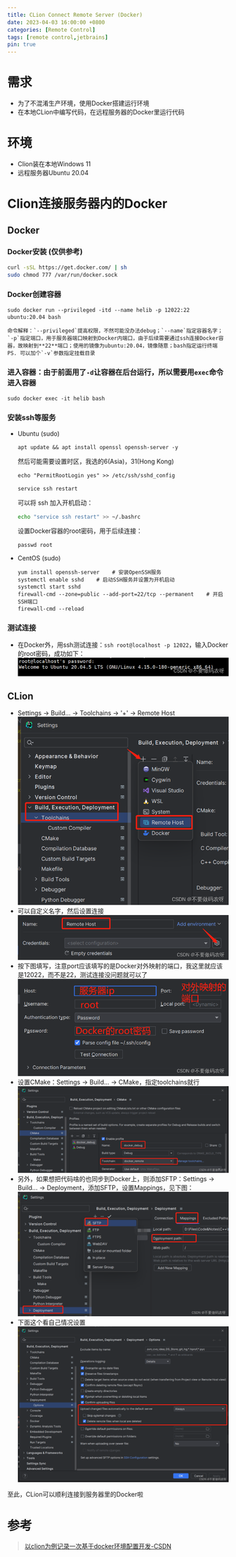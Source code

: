 ```yaml
---
title: CLion Connect Remote Server (Docker)
date: 2023-04-03 16:00:00 +0800
categories: [Remote Control]
tags: [remote control,jetbrains]
pin: true
---
```



# 需求
- 为了不混淆生产环境，使用Docker搭建运行环境
- 在本地CLion中编写代码，在远程服务器的Docker里运行代码

# 环境

- Clion装在本地Windows 11
- 远程服务器Ubuntu 20.04

# Clion连接服务器内的Docker


## Docker

### Docker安装 (仅供参考)

  ```bash
  curl -sSL https://get.docker.com/ | sh
  sudo chmod 777 /var/run/docker.sock
  ```

### Docker创建容器
```shell
sudo docker run --privileged -itd --name helib -p 12022:22 ubuntu:20.04 bash
```
	命令解释：`--privileged`提高权限，不然可能没办法debug；`--name`指定容器名字；`-p`指定端口，用于服务器端口映射到Docker内端口，由于后续需要通过ssh连接Docker容器，故映射到**22**端口；使用的镜像为ubuntu:20.04，镜像随意；bash指定运行终端
	PS. 可以加个`-v`参数指定挂载目录
	
### 进入容器：由于前面用了`-d`让容器在后台运行，所以需要用`exec`命令进入容器
```shell
sudo docker exec -it helib bash
```
	
### 安装ssh等服务

  - Ubuntu (sudo)
    ```shell
    apt update && apt install openssl openssh-server -y
    ```
    然后可能需要设置时区，我选的6(Asia)，31(Hong Kong)
    ```shell
    echo "PermitRootLogin yes" >> /etc/ssh/sshd_config
    ```
    ```shell
    service ssh restart
    ```
    可以将 ssh 加入开机启动：
     ```bash
    echo "service ssh restart" >> ~/.bashrc
     ```
    设置Docker容器的root密码，用于后续连接：
    ```shell
    passwd root
    ```
  
  - CentOS (sudo)
  
    ```shell
    yum install openssh-server    # 安装OpenSSH服务
    systemctl enable sshd    # 启动SSH服务并设置为开机启动
    systemctl start sshd
    firewall-cmd --zone=public --add-port=22/tcp --permanent    # 开启SSH端口
    firewall-cmd --reload
    ```
  
### 测试连接

  - 在Docker外，用ssh测试连接：`ssh root@localhost -p 12022`，输入Docker的root密码，成功如下：![welcome](/assets/img/posts/f7b4d81a3d22432b8bcb8662ef8aecea.png)


## CLion

- Settings -> Build... -> Toolchains -> '+' -> Remote Host
![settings](/assets/img/posts/165066cf44de4621836de6525e2f106e.png)
- 可以自定义名字，然后设置连接
![config](/assets/img/posts/7f1c778c2502492fb30ec445d8c310c1.png)
- 按下图填写，注意port应该填写的是Docker对外映射的端口，我这里就应该是12022，而不是22，测试连接没问题就可以了
![在这里插入图片描述](/assets/img/posts/6bc130135b2b452ba2fa3fd1b23cd6cc.png)
- 设置CMake：Settings -> Build... -> CMake，指定toolchains就行
![cmake-settings](/assets/img/posts/f6a0655272d7428195783316d781e3bb.png)
- 另外，如果想把代码啥的也同步到Docker上，则添加SFTP：Settings -> Build... -> Deployment，添加SFTP，设置Mappings，见下图：
![sftp](/assets/img/posts/21b2dfac7ffe465ea945082dbbbc8d3a.png)
- 下面这个看自己情况设置
![upload](/assets/img/posts/f4ec534460254a08b08ab16047b5f6df.png)

至此，CLion可以顺利连接到服务器里的Docker啦




# 参考
> [以clion为例记录一次基于docker环境配置开发-CSDN](https://blog.csdn.net/xiaomu_347/article/details/126762754)

